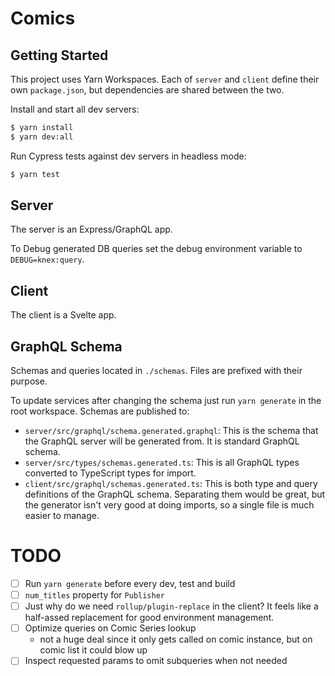 # Comics

## Getting Started

This project uses Yarn Workspaces. Each of `server` and `client` define their own `package.json`, but dependencies are shared between the two.

Install and start all dev servers:

```sh
$ yarn install
$ yarn dev:all
```

Run Cypress tests against dev servers in headless mode:

```sh
$ yarn test
```

## Server

The server is an Express/GraphQL app.

To Debug generated DB queries set the debug environment variable to `DEBUG=knex:query`.

## Client

The client is a Svelte app.

## GraphQL Schema

Schemas and queries located in `./schemas`. Files are prefixed with their purpose.

To update services after changing the schema just run `yarn generate` in the root workspace. Schemas are published to:

- `server/src/graphql/schema.generated.graphql`: This is the schema that the GraphQL server will be generated from. It is standard GraphQL schema.
- `server/src/types/schemas.generated.ts`: This is all GraphQL types converted to TypeScript types for import.
- `client/src/graphql/schemas.generated.ts`: This is both type and query definitions of the GraphQL schema. Separating them would be great, but the generator isn't very good at doing imports, so a single file is much easier to manage.

# TODO

- [ ] Run `yarn generate` before every dev, test and build
- [ ] `num_titles` property for `Publisher`
- [ ] Just why do we need `rollup/plugin-replace` in the client? It feels like a half-assed replacement for good environment management.
- [ ] Optimize queries on Comic Series lookup
  - not a huge deal since it only gets called on comic instance, but on comic list it could blow up
- [ ] Inspect requested params to omit subqueries when not needed
